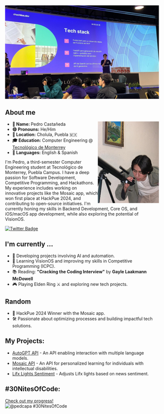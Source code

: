 [![@pedcapa's background](https://github.com/pedcapa/pedcapa/blob/main/assets/background.JPG)](https://github.com/pedcapa/pedcapa/blob/main/assets/background.JPG)

<h2>About me </h2>

<div >
  <img src="https://github.com/pedcapa/pedcapa/blob/main/assets/pedro.jpeg" align="right" width="200">

<ul>
  <li><b>👤 Name: </b> Pedro Castañeda</li>
  <li><b>😄 Pronouns:</b>  He/Him</li>
  <li><b>📍 Location:</b> Cholula, Puebla 🇲🇽</li>
  <li><b>🎓 Education:</b> Computer Engineering @ <a href="https://www.tec.mx/en">Tecnológico de Monterrey</a></li>
  <li><b>📣 Languages:</b> English & Spanish</li>
</ul>

<p>I'm Pedro, a third-semester Computer Engineering student at Tecnológico de Monterrey, Puebla Campus. I have a deep passion for Software Development, Competitive Programming, and Hackathons. My experience includes working on innovative projects like the Mosaic app, which won first place at HackPue 2024, and contributing to open-source initiatives. I'm currently honing my skills in Backend Development, Core OS, and iOS/macOS app development, while also exploring the potential of VisionOS.</p>

</div>

<a href="https://twitter.com/pedcapa"><img src="https://img.shields.io/badge/pedcapa_%20-%231DA1F2.svg?&style=for-the-badge&logo=Twitter&logoColor=white" alt="Twitter Badge"></a>

<h2> I'm currently ...</h2>

- 🔭 Developing projects involving AI and automation.
- 🌱 Learning VisionOS and improving my skills in Competitive Programming (ICPC).
- 📚 Reading: **"Cracking the Coding Interview"** by **Gayle Laakmann McDowell**
- 🎮 Playing Elden Ring ⚔ and exploring new tech projects.

<h2>Random</h2>

- 🥇 HackPue 2024 Winner with the Mosaic app.
- 🛠️ Passionate about optimizing processes and building impactful tech solutions.

## My Projects:

- [AutoGPT API](https://github.com/pedcapa/autogpt-api) - An API enabling interaction with multiple language models.
- [Mosaic API](https://github.com/pedcapa/mosaic-api) - An API for personalized learning for individuals with intellectual disabilities.
- [Lifx Lights Sentiment](https://github.com/pedcapa/lifx-lights-openai) - Adjusts Lifx lights based on news sentiment.

## #30NitesOfCode:
  [Check out my progress!](https://www.codedex.io/@pedcapa/30-nites-of-code)  
  ![@pedcapa #30NitesOfCode](https://www.codedex.io/api/petStatus?user=pedcapa)
